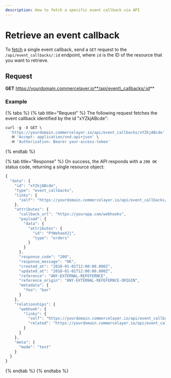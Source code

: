 ```yaml
---
description: How to fetch a specific event callback via API
---
```


# Retrieve an event callback

To [fetch](https://docs.commercelayer.io/developers/fetching-resources) a single event callback, send a `GET` request to the `/api/event_callbacks/:id` endpoint, where `id` is the ID of the resource that you want to retrieve.

## Request

**GET** https://yourdomain.commercelayer.io**/api/event\_callbacks/:id**

### **Example**

{% tabs %}
{% tab title="Request" %}
The following request fetches the event callback identified by the id "xYZkjABcde":

```javascript
curl -g -X GET \
  'https://yourdomain.commercelayer.io/api/event_callbacks/xYZkjABcde' \
  -H 'Accept: application/vnd.api+json' \
  -H 'Authorization: Bearer your-access-token'
```
{% endtab %}

{% tab title="Response" %}
On success, the API responds with a `200 OK` status code, returning a single resource object:

```javascript
{
  "data": {
    "id": "xYZkjABcde",
    "type": "event_callbacks",
    "links": {
      "self": "https://yourdomain.commercelayer.io/api/event_callbacks/xYZkjABcde"
    },
    "attributes": {
      "callback_url": "https://yourapp.com/webhooks",
      "payload": {
        "data": {
          "attributes": {
            "id": "PYWehaoXJj",
            "type": "orders"
          }
        }
      },
      "response_code": "200",
      "response_message": "OK",
      "created_at": "2018-01-01T12:00:00.000Z",
      "updated_at": "2018-01-01T12:00:00.000Z",
      "reference": "ANY-EXTERNAL-REFEFERNCE",
      "reference_origin": "ANY-EXTERNAL-REFEFERNCE-ORIGIN",
      "metadata": {
        "foo": "bar"
      }
    },
    "relationships": {
      "webhook": {
        "links": {
          "self": "https://yourdomain.commercelayer.io/api/event_callbacks/xYZkjABcde/relationships/webhook",
          "related": "https://yourdomain.commercelayer.io/api/event_callbacks/xYZkjABcde/webhook"
        }
      }
    },
    "meta": {
      "mode": "test"
    }
  }
}
```
{% endtab %}
{% endtabs %}
